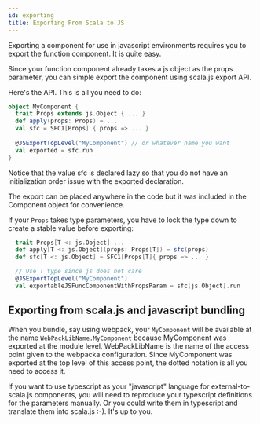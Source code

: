 ```yaml
---
id: exporting
title: Exporting From Scala to JS
---
```


Exporting a component for use in javascript environments requires you to export
the function component. It is quite easy.

Since your function component already takes a js object as the props parameter,
you can simple export the component using scala.js export API.


Here's the API. This is all you need to do:

```scala
object MyComponent {
  trait Props extends js.Object { ... }
  def apply(props: Props) = ...
  val sfc = SFC1[Props] { props => ... }
  
  @JSExportTopLevel("MyComponent") // or whatever name you want
  val exported = sfc.run
}
```
Notice that the value sfc is declared lazy so that you do not have an
initialization order issue with the exported declaration.

The export can be placed anywhere in the code but it was included in the
Component object for convenience.

If your `Props` takes type parameters, you have to lock the type down
to create a stable value before exporting:

```scala
  trait Props[T <: js.Object] ...
  def apply[T <: js.Object](props: Props[T]) = sfc(props)
  def sfc[T <: js.Object] = SFC1[Props[T]{ props => ... }

  // Use T type since js does not care
  @JSExportTopLevel("MyComponent")
  val exportableJSFuncComponentWithPropsParam = sfc[js.Object].run
```

## Exporting from scala.js and javascript bundling

When you bundle, say using webpack, your `MyComponent` will be available at the
name `WebPackLibName.MyComponent` because MyComponent was exported at the module level.
WebPackLibName is the name of the access point given to the webpacka configuration.
Since MyComponent was exported at the top level of this access point, the
dotted notation is all you need to access it.

If you want to use typescript as your "javascript" language for
external-to-scala.js components, you will need to reproduce your typescript
definitions for the parameters manually. Or you could write them in typescript
and translate them into scala.js :-). It's up to you.
